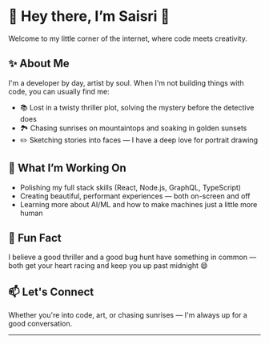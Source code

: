 # 🌄 Hey there, I’m Saisri 👋

Welcome to my little corner of the internet, where code meets creativity.

## ✨ About Me

I'm a developer by day, artist by soul. When I'm not building things with code, you can usually find me:

- 📚 Lost in a twisty thriller plot, solving the mystery before the detective does
- 🏞️ Chasing sunrises on mountaintops and soaking in golden sunsets
- ✏️ Sketching stories into faces — I have a deep love for portrait drawing

## 🔧 What I’m Working On

- Polishing my full stack skills (React, Node.js, GraphQL, TypeScript)
- Creating beautiful, performant experiences — both on-screen and off
- Learning more about AI/ML and how to make machines just a little more human

## 🌟 Fun Fact

I believe a good thriller and a good bug hunt have something in common — both get your heart racing and keep you up past midnight 😄

## 📫 Let's Connect

Whether you're into code, art, or chasing sunrises — I'm always up for a good conversation.

---


<!--
**SaisriKollapaneni/saisrikollapaneni** is a ✨ _special_ ✨ repository because its `README.md` (this file) appears on your GitHub profile.

Here are some ideas to get you started:


-->
